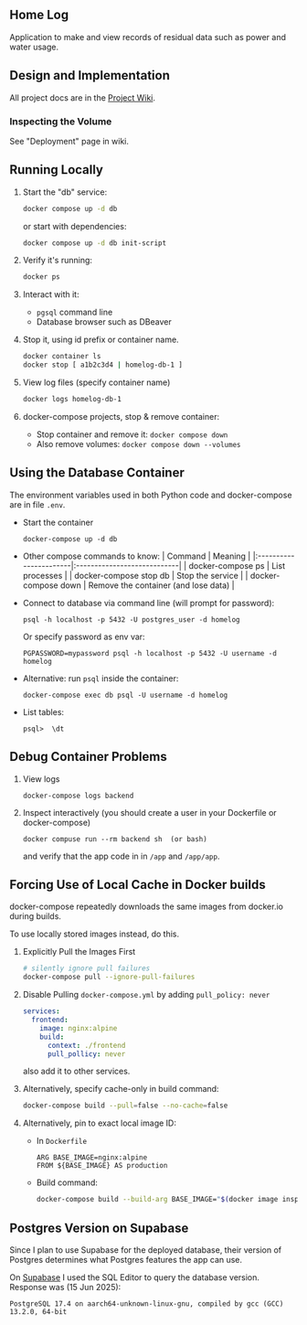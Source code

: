 ## Home Log

Application to make and view records of residual data such as power and water usage.


## Design and Implementation

All project docs are in the [Project Wiki](../../wiki).

### Inspecting the Volume

See "Deployment" page in wiki.

## Running Locally

1. Start the "db" service:
   ```bash
   docker compose up -d db
   ```
   or start with dependencies:
   ```bash
   docker compose up -d db init-script
   ```
2. Verify it's running:
   ```bash
   docker ps
   ```
3. Interact with it:
   - `pgsql` command line
   - Database browser such as DBeaver

5. Stop it, using id prefix or container name.
   ```bash
   docker container ls
   docker stop [ a1b2c3d4 | homelog-db-1 ]
   ```
6. View log files (specify container name)
   ```bash
   docker logs homelog-db-1
   ```
7. docker-compose projects, stop & remove container:
   * Stop container and remove it: `docker compose down`
   * Also remove volumes: `docker compose down --volumes`

## Using the Database Container

The environment variables used in both Python code and docker-compose are in file `.env`.

- Start the container
  ```
  docker-compose up -d db
  ```
- Other compose commands to know:
  | Command                | Meaning                     |
  |:-----------------------|:----------------------------|
  | docker-compose ps      | List processes              |
  | docker-compose stop db | Stop the service            |
  | docker-compose down    | Remove the container (and lose data) |
  
- Connect to database via command line (will prompt for password):
  ```
  psql -h localhost -p 5432 -U postgres_user -d homelog
  ```
  Or specify password as env var:
  ```
  PGPASSWORD=mypassword psql -h localhost -p 5432 -U username -d homelog
  ```
- Alternative: run `psql` inside the container:
  ```
  docker-compose exec db psql -U username -d homelog
  ```
- List tables:
  ```
  psql>  \dt
  ```

## Debug Container Problems

1. View logs
   ```
   docker-compose logs backend
   ```
2. Inspect interactively (you should create a user in your Dockerfile or docker-compose)
   ```
   docker compuse run --rm backend sh  (or bash)
   ```
   and verify that the app code in in `/app` and `/app/app`.

## Forcing Use of Local Cache in Docker builds

docker-compose repeatedly downloads the same images from docker.io during builds.

To use locally stored images instead, do this.

1. Explicitly Pull the Images First
   ```bash
   # silently ignore pull failures
   docker-compose pull --ignore-pull-failures
   ```
2. Disable Pulling `docker-compose.yml` by adding `pull_policy: never`
   ```yaml
   services:
     frontend:
       image: nginx:alpine
       build:
         context: ./frontend
         pull_pollicy: never
   ```
   also add it to other services.

3. Alternatively, specify cache-only in build command:
   ```bash
   docker-compose build --pull=false --no-cache=false
   ```
   
4. Alternatively, pin to exact local image ID:
   - In `Dockerfile`
     ```
     ARG BASE_IMAGE=nginx:alpine
     FROM ${BASE_IMAGE} AS production
     ```
   - Build command:
     ```bash
     docker-compose build --build-arg BASE_IMAGE="$(docker image inspect nginx:alpine -f '{{.Id}}')"
     ```
   

## Postgres Version on Supabase

Since I plan to use Supabase for the deployed database, their version of Postgres determines what Postgres features the app can use.

On [Supabase](https://supabase.com) I used the SQL Editor to query the database version.  Response was (15 Jun 2025):
```
PostgreSQL 17.4 on aarch64-unknown-linux-gnu, compiled by gcc (GCC) 13.2.0, 64-bit
```
